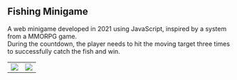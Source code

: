 ## Fishing Minigame
A web minigame developed in 2021 using JavaScript, inspired by a system from a MMORPG game.
<br>
During the countdown, the player needs to hit the moving target three times to successfully catch the fish and win.

<table>
 <tr>
  <td><img src="https://i.imgur.com/CP7iInv.png"></td>
  <td><img src="https://i.imgur.com/p7TsmDN.png"></td>
 </tr>
</table>
